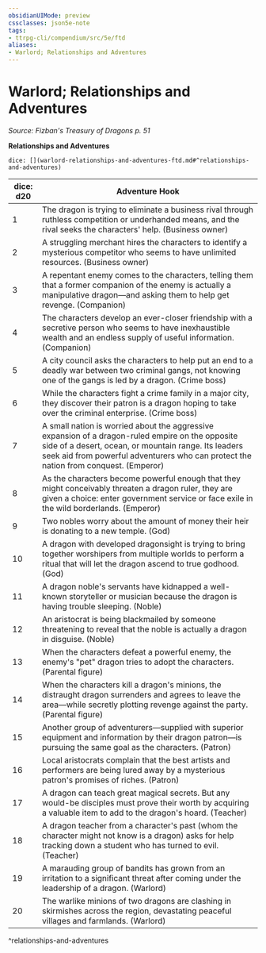 ```yaml
---
obsidianUIMode: preview
cssclasses: json5e-note
tags:
- ttrpg-cli/compendium/src/5e/ftd
aliases:
- Warlord; Relationships and Adventures
---
```

# Warlord; Relationships and Adventures
*Source: Fizban's Treasury of Dragons p. 51* 

**Relationships and Adventures**

`dice: [](warlord-relationships-and-adventures-ftd.md#^relationships-and-adventures)`

| dice: d20 | Adventure Hook |
|-----------|----------------|
| 1 | The dragon is trying to eliminate a business rival through ruthless competition or underhanded means, and the rival seeks the characters' help. (Business owner) |
| 2 | A struggling merchant hires the characters to identify a mysterious competitor who seems to have unlimited resources. (Business owner) |
| 3 | A repentant enemy comes to the characters, telling them that a former companion of the enemy is actually a manipulative dragon—and asking them to help get revenge. (Companion) |
| 4 | The characters develop an ever-closer friendship with a secretive person who seems to have inexhaustible wealth and an endless supply of useful information. (Companion) |
| 5 | A city council asks the characters to help put an end to a deadly war between two criminal gangs, not knowing one of the gangs is led by a dragon. (Crime boss) |
| 6 | While the characters fight a crime family in a major city, they discover their patron is a dragon hoping to take over the criminal enterprise. (Crime boss) |
| 7 | A small nation is worried about the aggressive expansion of a dragon-ruled empire on the opposite side of a desert, ocean, or mountain range. Its leaders seek aid from powerful adventurers who can protect the nation from conquest. (Emperor) |
| 8 | As the characters become powerful enough that they might conceivably threaten a dragon ruler, they are given a choice: enter government service or face exile in the wild borderlands. (Emperor) |
| 9 | Two nobles worry about the amount of money their heir is donating to a new temple. (God) |
| 10 | A dragon with developed dragonsight is trying to bring together worshipers from multiple worlds to perform a ritual that will let the dragon ascend to true godhood. (God) |
| 11 | A dragon noble's servants have kidnapped a well-known storyteller or musician because the dragon is having trouble sleeping. (Noble) |
| 12 | An aristocrat is being blackmailed by someone threatening to reveal that the noble is actually a dragon in disguise. (Noble) |
| 13 | When the characters defeat a powerful enemy, the enemy's "pet" dragon tries to adopt the characters. (Parental figure) |
| 14 | When the characters kill a dragon's minions, the distraught dragon surrenders and agrees to leave the area—while secretly plotting revenge against the party. (Parental figure) |
| 15 | Another group of adventurers—supplied with superior equipment and information by their dragon patron—is pursuing the same goal as the characters. (Patron) |
| 16 | Local aristocrats complain that the best artists and performers are being lured away by a mysterious patron's promises of riches. (Patron) |
| 17 | A dragon can teach great magical secrets. But any would-be disciples must prove their worth by acquiring a valuable item to add to the dragon's hoard. (Teacher) |
| 18 | A dragon teacher from a character's past (whom the character might not know is a dragon) asks for help tracking down a student who has turned to evil. (Teacher) |
| 19 | A marauding group of bandits has grown from an irritation to a significant threat after coming under the leadership of a dragon. (Warlord) |
| 20 | The warlike minions of two dragons are clashing in skirmishes across the region, devastating peaceful villages and farmlands. (Warlord) |
^relationships-and-adventures